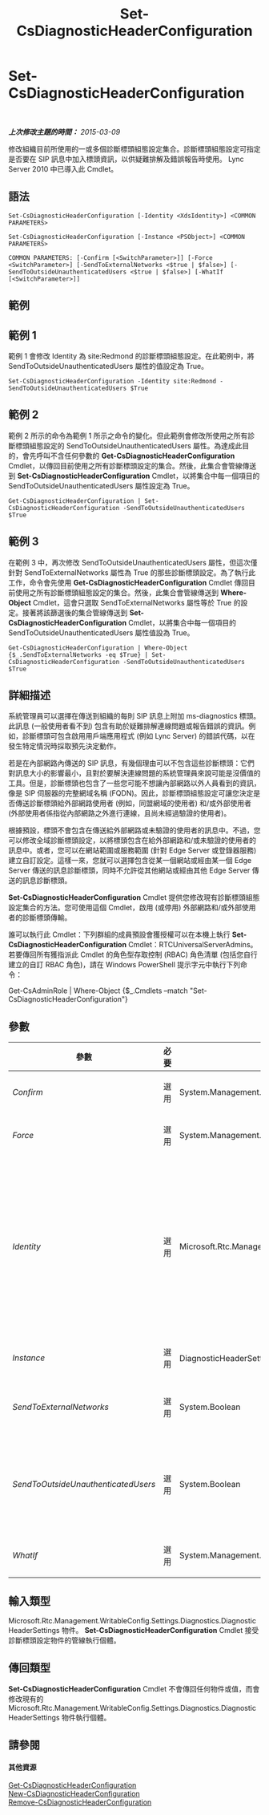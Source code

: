 ﻿---
title: Set-CsDiagnosticHeaderConfiguration
TOCTitle: Set-CsDiagnosticHeaderConfiguration
ms:assetid: e9243b84-63c7-4ee1-8568-6b4417e10b0c
ms:mtpsurl: https://technet.microsoft.com/zh-tw/library/Gg399045(v=OCS.15)
ms:contentKeyID: 49292674
ms.date: 08/24/2015
mtps_version: v=OCS.15
ms.translationtype: HT
---

# Set-CsDiagnosticHeaderConfiguration

 

_**上次修改主題的時間：** 2015-03-09_

修改組織目前所使用的一或多個診斷標頭組態設定集合。診斷標頭組態設定可指定是否要在 SIP 訊息中加入標頭資訊，以供疑難排解及錯誤報告時使用。 Lync Server 2010 中已導入此 Cmdlet。

## 語法

    Set-CsDiagnosticHeaderConfiguration [-Identity <XdsIdentity>] <COMMON PARAMETERS>

    Set-CsDiagnosticHeaderConfiguration [-Instance <PSObject>] <COMMON PARAMETERS>

    COMMON PARAMETERS: [-Confirm [<SwitchParameter>]] [-Force <SwitchParameter>] [-SendToExternalNetworks <$true | $false>] [-SendToOutsideUnauthenticatedUsers <$true | $false>] [-WhatIf [<SwitchParameter>]]

## 範例

## 範例 1

範例 1 會修改 Identity 為 site:Redmond 的診斷標頭組態設定。在此範例中，將 SendToOutsideUnauthenticatedUsers 屬性的值設定為 True。

    Set-CsDiagnosticHeaderConfiguration -Identity site:Redmond -SendToOutsideUnauthenticatedUsers $True

## 範例 2

範例 2 所示的命令為範例 1 所示之命令的變化。但此範例會修改所使用之所有診斷標頭組態設定的 SendToOutsideUnauthenticatedUsers 屬性。為達成此目的，會先呼叫不含任何參數的 **Get-CsDiagnosticHeaderConfiguration** Cmdlet，以傳回目前使用之所有診斷標頭設定的集合。然後，此集合會管線傳送到 **Set-CsDiagnosticHeaderConfiguration** Cmdlet，以將集合中每一個項目的 SendToOutsideUnauthenticatedUsers 屬性設定為 True。

    Get-CsDiagnosticHeaderConfiguration | Set-CsDiagnosticHeaderConfiguration -SendToOutsideUnauthenticatedUsers $True

## 範例 3

在範例 3 中，再次修改 SendToOutsideUnauthenticatedUsers 屬性，但這次僅針對 SendToExternalNetworks 屬性為 True 的那些診斷標頭設定。為了執行此工作，命令會先使用 **Get-CsDiagnosticHeaderConfiguration** Cmdlet 傳回目前使用之所有診斷標頭組態設定的集合。然後，此集合會管線傳送到 **Where-Object** Cmdlet，這會只選取 SendToExternalNetworks 屬性等於 True 的設定。接著將該篩選後的集合管線傳送到 **Set-CsDiagnosticHeaderConfiguration** Cmdlet，以將集合中每一個項目的 SendToOutsideUnauthenticatedUsers 屬性值設為 True。

    Get-CsDiagnosticHeaderConfiguration | Where-Object {$_.SendToExternalNetworks -eq $True} | Set-CsDiagnosticHeaderConfiguration -SendToOutsideUnauthenticatedUsers $True

## 詳細描述

系統管理員可以選擇在傳送到組織的每則 SIP 訊息上附加 ms-diagnostics 標頭。此訊息 (一般使用者看不到) 包含有助於疑難排解連線問題或報告錯誤的資訊。例如，診斷標頭可包含啟用用戶端應用程式 (例如 Lync Server) 的錯誤代碼，以在發生特定情況時採取預先決定動作。

若是在內部網路內傳送的 SIP 訊息，有幾個理由可以不包含這些診斷標頭：它們對訊息大小的影響最小，且對於要解決連線問題的系統管理員來說可能是沒價值的工具。但是，診斷標頭也包含了一些您可能不想讓內部網路以外人員看到的資訊，像是 SIP 伺服器的完整網域名稱 (FQDN)。因此，診斷標頭組態設定可讓您決定是否傳送診斷標頭給外部網路使用者 (例如，同盟網域的使用者) 和/或外部使用者 (外部使用者係指從內部網路之外進行連線，且尚未經過驗證的使用者)。

根據預設，標頭不會包含在傳送給外部網路或未驗證的使用者的訊息中。不過，您可以修改全域診斷標頭設定，以將標頭包含在給外部網路和/或未驗證的使用者的訊息中。或者，您可以在網站範圍或服務範圍 (針對 Edge Server 或登錄器服務) 建立自訂設定。這樣一來，您就可以選擇包含從某一個網站或經由某一個 Edge Server 傳送的訊息診斷標頭，同時不允許從其他網站或經由其他 Edge Server 傳送的訊息診斷標頭。

**Set-CsDiagnosticHeaderConfiguration** Cmdlet 提供您修改現有診斷標頭組態設定集合的方法。您可使用這個 Cmdlet，啟用 (或停用) 外部網路和/或外部使用者的診斷標頭傳輸。

誰可以執行此 Cmdlet：下列群組的成員預設會獲授權可以在本機上執行 **Set-CsDiagnosticHeaderConfiguration** Cmdlet：RTCUniversalServerAdmins。若要傳回所有獲指派此 Cmdlet 的角色型存取控制 (RBAC) 角色清單 (包括您自行建立的自訂 RBAC 角色)，請在 Windows PowerShell 提示字元中執行下列命令：

Get-CsAdminRole | Where-Object {$\_.Cmdlets –match "Set-CsDiagnosticHeaderConfiguration"}

## 參數


<table>
<colgroup>
<col style="width: 25%" />
<col style="width: 25%" />
<col style="width: 25%" />
<col style="width: 25%" />
</colgroup>
<thead>
<tr class="header">
<th>參數</th>
<th>必要</th>
<th>類型</th>
<th>說明</th>
</tr>
</thead>
<tbody>
<tr class="odd">
<td><p><em>Confirm</em></p></td>
<td><p>選用</p></td>
<td><p>System.Management.Automation.SwitchParameter</p></td>
<td><p>在執行命令前先提示確認。</p></td>
</tr>
<tr class="even">
<td><p><em>Force</em></p></td>
<td><p>選用</p></td>
<td><p>System.Management.Automation.SwitchParameter</p></td>
<td><p>隱藏執行命令時可能發生的非嚴重錯誤訊息。</p></td>
</tr>
<tr class="odd">
<td><p><em>Identity</em></p></td>
<td><p>選用</p></td>
<td><p>Microsoft.Rtc.Management.Xds.XdsIdentity</p></td>
<td><p>要修改之診斷標頭組態設定的唯一識別碼。若要修改在網站範圍設定的設定值，請使用下列語法：-Identity &quot;site:Redmond&quot;。若要修改設定於服務範圍的設定，請使用類似下列的語法：-Identity &quot;service:EdgeServer:atl-cs-001.litwareinc.com&quot;。若要修改全域設定，請使用下列語法：-Identity global。</p>
<p>如果未指定此參數，則 <strong>Set-CsDiagnosticHeaderConfiguration</strong> Cmdlet 將會自動修改全域設定。</p></td>
</tr>
<tr class="even">
<td><p><em>Instance</em></p></td>
<td><p>選用</p></td>
<td><p>DiagnosticHeaderSettings 物件</p></td>
<td><p>允許您將物件參考傳遞給 Cmdlet，而非設定個別的參數值。</p></td>
</tr>
<tr class="odd">
<td><p><em>SendToExternalNetworks</em></p></td>
<td><p>選用</p></td>
<td><p>System.Boolean</p></td>
<td><p>設為 True 時，會在傳送給外部網路使用者 (例如，同盟網域的使用者) 的訊息附加診斷標頭。預設值為 False。</p></td>
</tr>
<tr class="even">
<td><p><em>SendToOutsideUnauthenticatedUsers</em></p></td>
<td><p>選用</p></td>
<td><p>System.Boolean</p></td>
<td><p>設為 True 時，會在傳送給外部使用者的訊息附加診斷標頭。外部使用者係指從內部網路之外進行連線 (例如，經由 Proxy 伺服器)，且尚未經過驗證的使用者。</p>
<p>預設值為 False。</p></td>
</tr>
<tr class="odd">
<td><p><em>WhatIf</em></p></td>
<td><p>選用</p></td>
<td><p>System.Management.Automation.SwitchParameter</p></td>
<td><p>說明執行命令時若不實際執行命令的後果。</p></td>
</tr>
</tbody>
</table>


## 輸入類型

Microsoft.Rtc.Management.WritableConfig.Settings.Diagnostics.DiagnosticHeaderSettings 物件。 **Set-CsDiagnosticHeaderConfiguration** Cmdlet 接受診斷標頭設定物件的管線執行個體。

## 傳回類型

**Set-CsDiagnosticHeaderConfiguration** Cmdlet 不會傳回任何物件或值，而會修改現有的 Microsoft.Rtc.Management.WritableConfig.Settings.Diagnostics.DiagnosticHeaderSettings 物件執行個體。

## 請參閱

#### 其他資源

[Get-CsDiagnosticHeaderConfiguration](get-csdiagnosticheaderconfiguration.md)  
[New-CsDiagnosticHeaderConfiguration](new-csdiagnosticheaderconfiguration.md)  
[Remove-CsDiagnosticHeaderConfiguration](remove-csdiagnosticheaderconfiguration.md)

